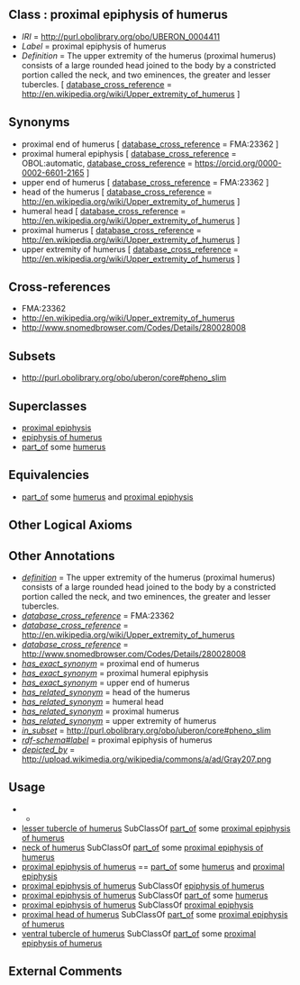 
## Class : proximal epiphysis of humerus

 * *IRI* = http://purl.obolibrary.org/obo/UBERON_0004411
 * *Label* = proximal epiphysis of humerus
 * *Definition* = The upper extremity of the humerus (proximal humerus) consists of a large rounded head joined to the body by a constricted portion called the neck, and two eminences, the greater and lesser tubercles. [ [database_cross_reference](../../ef/oboInOwl#hasDbXref.md) = http://en.wikipedia.org/wiki/Upper_extremity_of_humerus ]

## Synonyms

 * proximal end of humerus [ [database_cross_reference](../../ef/oboInOwl#hasDbXref.md) = FMA:23362 ]
 * proximal humeral epiphysis [ [database_cross_reference](../../ef/oboInOwl#hasDbXref.md) = OBOL:automatic, [database_cross_reference](../../ef/oboInOwl#hasDbXref.md) = https://orcid.org/0000-0002-6601-2165 ]
 * upper end of humerus [ [database_cross_reference](../../ef/oboInOwl#hasDbXref.md) = FMA:23362 ]
 * head of the humerus [ [database_cross_reference](../../ef/oboInOwl#hasDbXref.md) = http://en.wikipedia.org/wiki/Upper_extremity_of_humerus ]
 * humeral head [ [database_cross_reference](../../ef/oboInOwl#hasDbXref.md) = http://en.wikipedia.org/wiki/Upper_extremity_of_humerus ]
 * proximal humerus [ [database_cross_reference](../../ef/oboInOwl#hasDbXref.md) = http://en.wikipedia.org/wiki/Upper_extremity_of_humerus ]
 * upper extremity of humerus [ [database_cross_reference](../../ef/oboInOwl#hasDbXref.md) = http://en.wikipedia.org/wiki/Upper_extremity_of_humerus ]

## Cross-references

 * FMA:23362
 * http://en.wikipedia.org/wiki/Upper_extremity_of_humerus
 * http://www.snomedbrowser.com/Codes/Details/280028008

## Subsets

 * http://purl.obolibrary.org/obo/uberon/core#pheno_slim

## Superclasses

 * [proximal epiphysis](../../UBERON/80/UBERON_0004380.md)
 * [epiphysis of humerus](../../UBERON/82/UBERON_0004382.md)
 * [part_of](../../BFO/50/BFO_0000050.md) some [humerus](../../UBERON/76/UBERON_0000976.md)

## Equivalencies

 * [part_of](../../BFO/50/BFO_0000050.md) some [humerus](../../UBERON/76/UBERON_0000976.md) and [proximal epiphysis](../../UBERON/80/UBERON_0004380.md)

## Other Logical Axioms


## Other Annotations

 * *[definition](../../IAO/15/IAO_0000115.md)* = The upper extremity of the humerus (proximal humerus) consists of a large rounded head joined to the body by a constricted portion called the neck, and two eminences, the greater and lesser tubercles.
 * *[database_cross_reference](../../ef/oboInOwl#hasDbXref.md)* = FMA:23362
 * *[database_cross_reference](../../ef/oboInOwl#hasDbXref.md)* = http://en.wikipedia.org/wiki/Upper_extremity_of_humerus
 * *[database_cross_reference](../../ef/oboInOwl#hasDbXref.md)* = http://www.snomedbrowser.com/Codes/Details/280028008
 * *[has_exact_synonym](../../ym/oboInOwl#hasExactSynonym.md)* = proximal end of humerus
 * *[has_exact_synonym](../../ym/oboInOwl#hasExactSynonym.md)* = proximal humeral epiphysis
 * *[has_exact_synonym](../../ym/oboInOwl#hasExactSynonym.md)* = upper end of humerus
 * *[has_related_synonym](../../ym/oboInOwl#hasRelatedSynonym.md)* = head of the humerus
 * *[has_related_synonym](../../ym/oboInOwl#hasRelatedSynonym.md)* = humeral head
 * *[has_related_synonym](../../ym/oboInOwl#hasRelatedSynonym.md)* = proximal humerus
 * *[has_related_synonym](../../ym/oboInOwl#hasRelatedSynonym.md)* = upper extremity of humerus
 * *[in_subset](../../et/oboInOwl#inSubset.md)* = http://purl.obolibrary.org/obo/uberon/core#pheno_slim
 * *[rdf-schema#label](../../el/rdf-schema#label.md)* = proximal epiphysis of humerus
 * *[depicted_by](../../depicted/by/depicted_by.md)* = http://upload.wikimedia.org/wikipedia/commons/a/ad/Gray207.png

## Usage

 * -
 * [lesser tubercle of humerus](../../UBERON/88/UBERON_0011188.md) SubClassOf [part_of](../../BFO/50/BFO_0000050.md) some [proximal epiphysis of humerus](../../UBERON/11/UBERON_0004411.md)
 * [neck of humerus](../../UBERON/72/UBERON_4200172.md) SubClassOf [part_of](../../BFO/50/BFO_0000050.md) some [proximal epiphysis of humerus](../../UBERON/11/UBERON_0004411.md)
 * [proximal epiphysis of humerus](../../UBERON/11/UBERON_0004411.md) == [part_of](../../BFO/50/BFO_0000050.md) some [humerus](../../UBERON/76/UBERON_0000976.md) and [proximal epiphysis](../../UBERON/80/UBERON_0004380.md)
 * [proximal epiphysis of humerus](../../UBERON/11/UBERON_0004411.md) SubClassOf [epiphysis of humerus](../../UBERON/82/UBERON_0004382.md)
 * [proximal epiphysis of humerus](../../UBERON/11/UBERON_0004411.md) SubClassOf [part_of](../../BFO/50/BFO_0000050.md) some [humerus](../../UBERON/76/UBERON_0000976.md)
 * [proximal epiphysis of humerus](../../UBERON/11/UBERON_0004411.md) SubClassOf [proximal epiphysis](../../UBERON/80/UBERON_0004380.md)
 * [proximal head of humerus](../../UBERON/01/UBERON_0006801.md) SubClassOf [part_of](../../BFO/50/BFO_0000050.md) some [proximal epiphysis of humerus](../../UBERON/11/UBERON_0004411.md)
 * [ventral tubercle of humerus](../../UBERON/87/UBERON_0011187.md) SubClassOf [part_of](../../BFO/50/BFO_0000050.md) some [proximal epiphysis of humerus](../../UBERON/11/UBERON_0004411.md)

## External Comments

